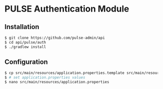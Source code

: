 # PULSE Authentication Module

## Installation

```sh
$ git clone https://github.com/pulse-admin/api
$ cd api/pulse/auth
$ ./gradlew install
```

## Configuration

```sh
$ cp src/main/resources/application.properties.template src/main/resources/application.properties
$ # set application.properties values
$ nano src/main/resources/application.properties
```
